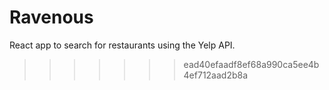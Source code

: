 
# Ravenous
React app to search for restaurants using the Yelp API.
>>>>>>> ead40efaadf8ef68a990ca5ee4b4ef712aad2b8a
